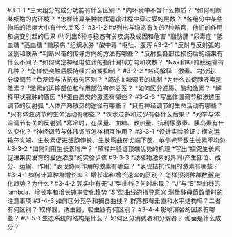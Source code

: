 #3-1-1
*三大组分的成分功能有什么区别？
*内环境中不含什么物质？
*如何判断某细胞的内环境？
*怎样计算某种物质运输过程中穿过膜的层数？
*各组分中某些物质的浓度大小有什么关系？
#3-1-2
##列出与稳态有关的7种器官，他们的作用和病变引起的后果
##列出6种与稳态有关疾病及成因和危害
*脂肪肝
*尿毒症
*低血糖
*高血糖
*糖尿病
*组织水肿
*酸中毒
*呕吐、腹泻
#3-2-1
*反射与反射弧的区别和联系
*判断兴奋的传导方向的方法有哪些？
*反射弧各部位损伤后的结果有什么不同？
*如何确定神经电位计的指针偏转方向和次数？
*Na+和K+跨膜运输有几种？
*怎样使突触后膜持续兴奋或抑制？
#3-2-2
*名词解释：激素、内分泌、分级调节
*负反馈与拮抗有何区别？
*简述血糖调节的机制
*为什么说促胰液素是激素？
*激素的运输部位和作用部位有何关系？
*如何区分递质、酶和激素？
*解释甲状腺肿的原因
*非蛋白质类的激素有哪些？
#3-2-3
*写出体温调节和渗透压调节的反射弧
*人体产热散热的途径有哪些？
*只有神经调节的生命活动有哪些？
*只有体液调节的生命活动有哪些？
*饮水过多和过少有各什么后果？
*列举与体温调节有关的反射弧
*寒冷时，在尿量、血糖、散热量、抗利尿激素、胰岛素有什么变化？
*神经调节与体液调节怎样相互作用？
#3-3-1
*设计实验验证：横向运输在尖端、生长素促进细胞伸长、生长弯曲在尖端下部、单侧光导致生长素不均匀
#3-3-2
*如何利用生长素增产？
*解释并验证顶端优势的机理
*写出“探究生长素促进果实发育的最适浓度”的实验步骤
#3-3-3
*动植物激素的异同(产生部位、成分、运输、作用)
*表现协同作用的激素有哪些？
*表现拮抗作用的激素有哪些？
#3-4-1
如何计算种群增长率？
增长率和增长速率的区别？
怎样预测种群数量变化趋势？为什么?
#3-4-2
现实中有无“J”型曲线？何时出现？
“J”与“S”型曲线的lambda，增长率和增长速率变化趋势
“S”型曲线的指导意义
测量酵母菌数量时的注意事项
#3-4-3
如何区分竞争和捕食曲线？
群落都有垂直和水平结构吗？二者有何区别？
取样器，诱虫器，吸虫器有何区别？
#3-4-4
影响演替的因素有哪些？
#3-5-1
生态系统的结构是什么？
如何区分消费者和分解者？
细菌是什么成分？

